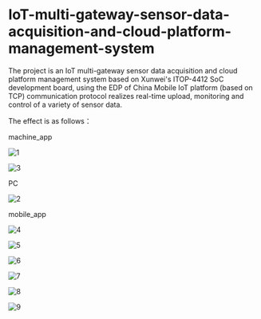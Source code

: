 # IoT-multi-gateway-sensor-data-acquisition-and-cloud-platform-management-system
The project is an IoT multi-gateway sensor data acquisition and cloud platform management system based on Xunwei's ITOP-4412 SoC development board, using the EDP of China Mobile IoT platform (based on TCP) communication protocol realizes real-time upload, monitoring and control of a variety of sensor data.

The effect is as follows：



machine_app

![1](E:\android_project\IoT-multi-gateway-sensor-data-acquisition-and-cloud-platform-management-system\picture\1.png)

![3](E:\android_project\IoT-multi-gateway-sensor-data-acquisition-and-cloud-platform-management-system\picture\3.png)

PC

![2](E:\android_project\IoT-multi-gateway-sensor-data-acquisition-and-cloud-platform-management-system\picture\2.png)

mobile_app

![4](E:\android_project\IoT-multi-gateway-sensor-data-acquisition-and-cloud-platform-management-system\picture\4.png)

![5](E:\android_project\IoT-multi-gateway-sensor-data-acquisition-and-cloud-platform-management-system\picture\5.png)

![6](E:\android_project\IoT-multi-gateway-sensor-data-acquisition-and-cloud-platform-management-system\picture\6.png)

![7](E:\android_project\IoT-multi-gateway-sensor-data-acquisition-and-cloud-platform-management-system\picture\7.png)

![8](E:\android_project\IoT-multi-gateway-sensor-data-acquisition-and-cloud-platform-management-system\picture\8.png)

![9](E:\android_project\IoT-multi-gateway-sensor-data-acquisition-and-cloud-platform-management-system\picture\9.png)
